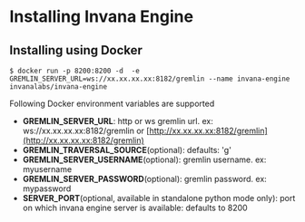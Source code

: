 # Installing Invana Engine

## Installing using Docker

```
$ docker run -p 8200:8200 -d  -e GREMLIN_SERVER_URL=ws://xx.xx.xx.xx:8182/gremlin --name invana-engine invanalabs/invana-engine 
```

Following Docker environment variables are supported

* **GREMLIN\_SERVER\_URL**: http or ws gremlin url. ex: ws://xx.xx.xx.xx:8182/gremlin or [http://xx.xx.xx.xx:8182/gremlin](http://xx.xx.xx.xx:8182/gremlin)
* **GREMLIN\_TRAVERSAL\_SOURCE**\(optional\): defaults: 'g'
* **GREMLIN\_SERVER\_USERNAME**\(optional\): gremlin username. ex: myusername
* **GREMLIN\_SERVER\_PASSWORD**\(optional\): gremlin password. ex: mypassword
* **SERVER\_PORT**\(optional, available in standalone python mode only\): port on which invana engine server is available: defaults to 8200

